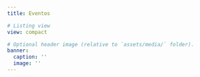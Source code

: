 ```yaml
---
title: Eventos

# Listing view
view: compact

# Optional header image (relative to `assets/media/` folder).
banner:
  caption: ''
  image: ''
---
```

